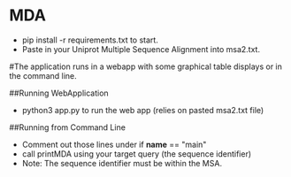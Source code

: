 # MDA

- pip install -r requirements.txt to start.  
- Paste in your Uniprot Multiple Sequence Alignment into msa2.txt. 



#The application runs in a webapp with some graphical table displays or in the command line.


##Running WebApplication
  - python3 app.py to run the web app (relies on pasted msa2.txt file) 


##Running from Command Line 
  - Comment out those lines under if __name__ == "main" 
  - call printMDA using your target query (the sequence identifier) 
  - Note: The sequence identifier must be within the MSA. 

